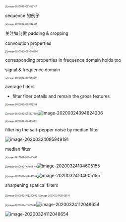 <img src="C:\Users\steve\AppData\Roaming\Typora\typora-user-images\image-20200324091452147.png" alt="image-20200324091452147" style="zoom:50%;" />

sequence 的例子

<img src="C:\Users\steve\AppData\Roaming\Typora\typora-user-images\image-20200324092142465.png" alt="image-20200324092142465" style="zoom:50%;" />

关注如何做 padding & cropping

convolution properties

<img src="C:\Users\steve\AppData\Roaming\Typora\typora-user-images\image-20200324092640590.png" alt="image-20200324092640590" style="zoom:50%;" />

corresponding properties in frequence domain holds too

signal & frequence domain

<img src="C:\Users\steve\AppData\Roaming\Typora\typora-user-images\image-20200324092958951.png" alt="image-20200324092958951" style="zoom:50%;" />



average filters

- filter finer details and remain the gross features

<img src="C:\Users\steve\AppData\Roaming\Typora\typora-user-images\image-20200324093719358.png" alt="image-20200324093719358" style="zoom:50%;" />

<img src="C:\Users\steve\AppData\Roaming\Typora\typora-user-images\image-20200324094627250.png" alt="image-20200324094627250" style="zoom:50%;" />![image-20200324094824206](C:\Users\steve\AppData\Roaming\Typora\typora-user-images\image-20200324094824206.png)

<img src="C:\Users\steve\AppData\Roaming\Typora\typora-user-images\image-20200324094838831.png" alt="image-20200324094838831" style="zoom:50%;" />

filtering the salt-pepper noise by median filter

![image-20200324095949191](C:\Users\steve\AppData\Roaming\Typora\typora-user-images\image-20200324095949191.png)

median filter

<img src="C:\Users\steve\AppData\Roaming\Typora\typora-user-images\image-20200324103433698.png" alt="image-20200324103433698" style="zoom:50%;" />

<img src="C:\Users\steve\AppData\Roaming\Typora\typora-user-images\image-20200324104048189.png" alt="image-20200324104048189" style="zoom:50%;" />![image-20200324104605155](C:\Users\steve\AppData\Roaming\Typora\typora-user-images\image-20200324104605155.png)

<img src="C:\Users\steve\AppData\Roaming\Typora\typora-user-images\image-20200324104048189.png" alt="image-20200324104048189" style="zoom:50%;" />![image-20200324104605155](C:\Users\steve\AppData\Roaming\Typora\typora-user-images\image-20200324104605155.png)

sharpening spatical filters

<img src="C:\Users\steve\AppData\Roaming\Typora\typora-user-images\image-20200324105320693.png" alt="image-20200324105320693" style="zoom:50%;" />

<img src="C:\Users\steve\AppData\Roaming\Typora\typora-user-images\image-20200324105528514.png" alt="image-20200324105528514" style="zoom:50%;" />

<img src="C:\Users\steve\AppData\Roaming\Typora\typora-user-images\image-20200324111800697.png" alt="image-20200324111800697" style="zoom:50%;" />![image-20200324112048654](C:\Users\steve\AppData\Roaming\Typora\typora-user-images\image-20200324112048654.png)

![image-20200324112048654](C:\Users\steve\AppData\Roaming\Typora\typora-user-images\image-20200324112048654.png)